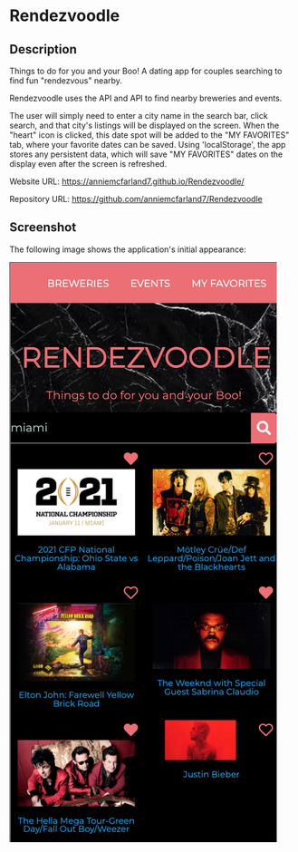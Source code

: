 # Rendezvoodle

## Description 

Things to do for you and your Boo! A dating app for couples searching to find fun "rendezvous" nearby.

Rendezvoodle uses the API and  API to find nearby breweries and events.

The user will simply need to enter a city name in the search bar, click search, and that city's listings will be displayed on the screen. When the "heart" icon is clicked, this date spot will be added to the "MY FAVORITES" tab, where your favorite dates can be saved. Using 'localStorage', the app stores any persistent data, which will save "MY FAVORITES" dates on the display even after the screen is refreshed.

Website URL: https://anniemcfarland7.github.io/Rendezvoodle/

Repository URL: https://github.com/anniemcfarland7/Rendezvoodle

## Screenshot 

The following image shows the application's initial appearance:

![Web Screenshot](./assets/screenshot.png)
